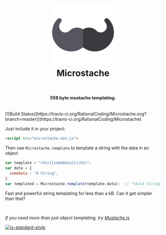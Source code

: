 <h1 align="center">
  <br>
  <a href="#"><img src="https://github.com/RationalCoding/Microstache/raw/master/src/logo.png" alt="HyperHost" width="200"></a>
  <br>
  Microstache
  <br>
  <br>
</h1>
<h4 align="center">558 byte mustache templating.</h4>
<br>
[![Build Status](https://travis-ci.org/RationalCoding/Microstache.svg?branch=master)](https://travis-ci.org/RationalCoding/Microstache)

Just include it in your project:
```html
<script src="microstache.min.js">
```

Then use `Microstache.template` to template a string with the data in an object.  
```javascript
var template = "<h1>{{someData}}</h1>";  
var data = {
  someData : "A String",
}
var templated = Microstache.template(template,data);  // "<h1>A String</h1>"
```

Fast and powerful string templating for less than a kB. Can it get simpler than that?  

<br>

*If you need more than just object templating, try [Mustache.js](https://github.com/janl/mustache.js)*

[![js-standard-style](https://cdn.rawgit.com/feross/standard/master/badge.svg)](https://github.com/feross/standard)
